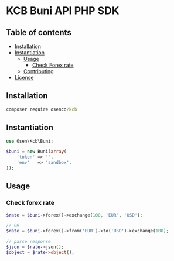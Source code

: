 # KCB Buni API PHP SDK

## Table of contents

* [Installation](#installation)
* [Instantiation](#instantiation)
  * [Usage](#usage)
    * [Check Forex rate](#check-forex-rate)
  * [Contributing](#contributing)
* [License](#license)

## Installation

```cmd
composer require osenco/kcb
```

## Instantiation

```php
use Osen\Kcb\Buni;

$buni = new Buni(array(
    'token' => '',
    'env'   => 'sandbox',
));
```

## Usage

### Check forex rate

```php
$rate = $buni->forex()->exchange(100, 'EUR', 'USD');

// OR
$rate = $buni->forex()->from('EUR')->to('USD')->exchange(100);

// parse response
$json = $rate->json();
$object = $rate->object();
```

